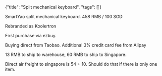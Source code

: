 {"title": "Split mechanical keyboard", "tags": []}

SmartYao split mechanical keyboard. 458 RMB / 100 SGD

Rebranded as Koolertron

First purchase via ezbuy.

Buying direct from Taobao. Additional 3% credit card fee from Alipay

13 RMB to ship to warehouse, 60 RMB to ship to Singapore.

Direct air freight to singapore is 54 + 10. Should do that if there is only one item.

